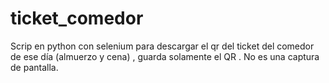 # ticket_comedor
 Scrip en python con selenium para descargar el qr del ticket del comedor de ese día (almuerzo y cena) , guarda solamente el QR . No es una captura de pantalla.
